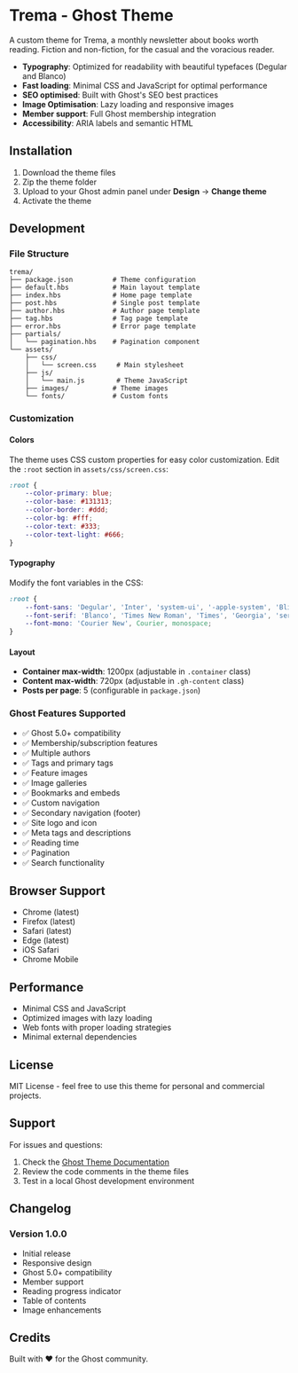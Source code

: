 # Trema - Ghost Theme

A custom theme for Trema, a monthly newsletter about books worth reading. Fiction and non-fiction, for the casual and the voracious reader.

- **Typography**: Optimized for readability with beautiful typefaces (Degular and Blanco)
- **Fast loading**: Minimal CSS and JavaScript for optimal performance
- **SEO optimised**: Built with Ghost's SEO best practices
- **Image Optimisation**: Lazy loading and responsive images
- **Member support**: Full Ghost membership integration
- **Accessibility**: ARIA labels and semantic HTML

## Installation

1. Download the theme files
2. Zip the theme folder
3. Upload to your Ghost admin panel under **Design** → **Change theme**
4. Activate the theme

## Development

### File Structure

```
trema/
├── package.json          # Theme configuration
├── default.hbs           # Main layout template
├── index.hbs             # Home page template
├── post.hbs              # Single post template
├── author.hbs            # Author page template
├── tag.hbs               # Tag page template
├── error.hbs             # Error page template
├── partials/
│   └── pagination.hbs    # Pagination component
└── assets/
    ├── css/
    │   └── screen.css     # Main stylesheet
    ├── js/
    │   └── main.js        # Theme JavaScript
    ├── images/           # Theme images
    └── fonts/            # Custom fonts
```

### Customization

#### Colors

The theme uses CSS custom properties for easy color customization. Edit the `:root` section in `assets/css/screen.css`:

```css
:root {
    --color-primary: blue;
    --color-base: #131313;
    --color-border: #ddd;
    --color-bg: #fff;
    --color-text: #333;
    --color-text-light: #666;
}
```

#### Typography

Modify the font variables in the CSS:

```css
:root {
    --font-sans: 'Degular', 'Inter', 'system-ui', '-apple-system', 'BlinkMacSystemFont', 'Segoe UI', 'Roboto', 'Helvetica Neue', 'Arial', 'sans-serif';
    --font-serif: 'Blanco', 'Times New Roman', 'Times', 'Georgia', 'serif';
    --font-mono: 'Courier New', Courier, monospace;
}
```

#### Layout

- **Container max-width**: 1200px (adjustable in `.container` class)
- **Content max-width**: 720px (adjustable in `.gh-content` class)
- **Posts per page**: 5 (configurable in `package.json`)

### Ghost Features Supported

- ✅ Ghost 5.0+ compatibility
- ✅ Membership/subscription features
- ✅ Multiple authors
- ✅ Tags and primary tags
- ✅ Feature images
- ✅ Image galleries
- ✅ Bookmarks and embeds
- ✅ Custom navigation
- ✅ Secondary navigation (footer)
- ✅ Site logo and icon
- ✅ Meta tags and descriptions
- ✅ Reading time
- ✅ Pagination
- ✅ Search functionality

## Browser Support

- Chrome (latest)
- Firefox (latest)
- Safari (latest)
- Edge (latest)
- iOS Safari
- Chrome Mobile

## Performance

- Minimal CSS and JavaScript
- Optimized images with lazy loading
- Web fonts with proper loading strategies
- Minimal external dependencies

## License

MIT License - feel free to use this theme for personal and commercial projects.

## Support

For issues and questions:
1. Check the [Ghost Theme Documentation](https://ghost.org/docs/themes/)
2. Review the code comments in the theme files
3. Test in a local Ghost development environment

## Changelog

### Version 1.0.0
- Initial release
- Responsive design
- Ghost 5.0+ compatibility
- Member support
- Reading progress indicator
- Table of contents
- Image enhancements

## Credits

Built with ❤️ for the Ghost community.
